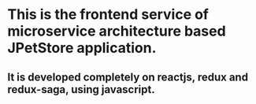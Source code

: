 # This is the frontend service of microservice architecture based JPetStore application.

## It is developed completely on reactjs, redux and redux-saga, using javascript.
